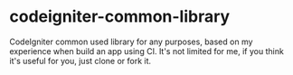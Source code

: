 # codeigniter-common-library
CodeIgniter common used library for any purposes, based on my experience when build an app using CI. It's not limited for me, if you think it's useful for you, just clone or fork it.
